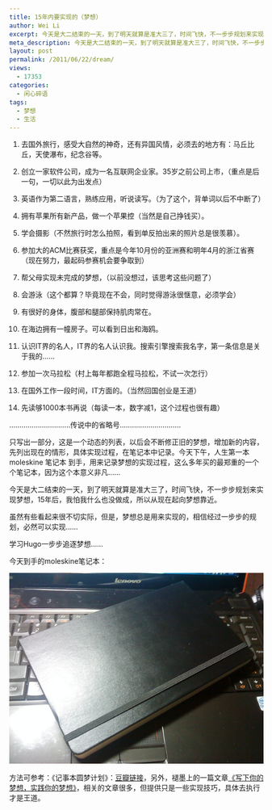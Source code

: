 ```yaml
---
title: 15年内要实现的（梦想）
author: Wei Li
excerpt: 今天是大二结束的一天，到了明天就算是准大三了，时间飞快，不一步步规划来实现梦想，15年后，我怕我什么也没做成，所以从现在起向梦想靠近。
meta_description: 今天是大二结束的一天，到了明天就算是准大三了，时间飞快，不一步步规划来实现梦想，15年后，我怕我什么也没做成，所以从现在起向梦想靠近。
layout: post
permalink: /2011/06/22/dream/
views:
  - 17353
categories:
  - 闲心碎语
tags:
  - 梦想
  - 生活
---
```

1. 去国外旅行，感受大自然的神奇，还有异国风情，必须去的地方有：马丘比丘，天使瀑布，纪念谷等。


2. 创立一家软件公司，成为一名互联网企业家。35岁之前公司上市，（重点是后一句，一切以此为出发点）

3. 英语作为第二语言，熟练应用，听说读写。（为了这个，背单词以后不中断了）

4. 拥有苹果所有新产品，做一个苹果控（当然是自己挣钱买）。

5. 学会摄影（不然旅行时怎么拍照，看到单反拍出来的照片总是很羡慕）。

6. 参加大的ACM比赛获奖，重点是今年10月份的亚洲赛和明年4月的浙江省赛（现在努力，最起码参赛机会要争取到）

7. 帮父母实现未完成的梦想，（以前没想过，该思考这些问题了）

8. 会游泳（这个都算？毕竟现在不会，同时觉得游泳很惬意，必须学会）

9. 有很好的身体，腹部和腿部保持肌肉常在。

10. 在海边拥有一幢房子。可以看到日出和海鸥。

11. 认识IT界的名人，IT界的名人认识我。搜索引擎搜索我名字，第一条信息是关于我的……

12. 参加一次马拉松（村上每年都跑全程马拉松，不试一次怎行）

13. 在国外工作一段时间，IT方面的。（当然回国创业是王道）

14. 先读够1000本书再说（每读一本，数字减1，这个过程也很有趣）

…………………………传说中的省略号…………………………

只写出一部分，这是一个动态的列表，以后会不断修正旧的梦想，增加新的内容，先列出现在的情形，具体实现过程，在笔记本中记录。今天下午，人生第一本 moleskine 笔记本 到手，用来记录梦想的实现过程，这么多年买的最郑重的一个个笔记本，因为这个本意义非凡……

今天是大二结束的一天，到了明天就算是准大三了，时间飞快，不一步步规划来实现梦想，15年后，我怕我什么也没做成，所以从现在起向梦想靠近。

虽然有些看起来很不切实际，但是，梦想总是用来实现的，相信经过一步步的规划，必然可以实现……

学习Hugo一步步追逐梦想……

今天到手的moleskine笔记本：

![Image](/uploads/2011/06/moleskine.jpg)

方法可参考：《记事本圆梦计划》：[豆瓣链接][2]，另外，褪墨上的一篇文章[《写下你的梦想，实践你的梦想》][4]，相关的文章很多，但提供只是一些实现技巧，具体去执行才是王道。

 [2]: http://book.douban.com/subject/2033803/
 [3]: http://wenku.baidu.com/view/ccb1ac66783e0912a2162a9f.html
 [4]: http://www.mifengtd.cn/articles/record-your-dreams-and-accomplish-them.html